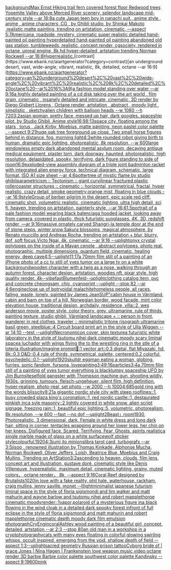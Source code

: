 [background](https://www.ebank.nz/aiartgenerator?category=background)[Max Ernst Hiking trail fern covered forest floor Redwood trees Yosemite Valley above Merced River scenery, splendor landscape mid-century style --ar 16:8](https://www.ebank.nz/aiartgenerator?category=Max%20Ernst%20Hiking%20trail%20fern%20covered%20forest%20floor%20Redwood%20trees%20Yosemite%20Valley%20above%20Merced%20River%20scenery%2C%20splendor%20landscape%20mid-century%20style%20--ar%2016%3A8)[a cute Japan  teen boy in nanachi suit , anime style , anime , anime characters ,CG , by Ghibli studio, by Shinkai Makoto ,realistic,matte painting, trending on artstation, cinematic, —aspect 5:7](https://www.ebank.nz/aiartgenerator?category=a%20cute%20Japan%20%20teen%20boy%20in%20nanachi%20suit%20%2C%20anime%20style%20%2C%20anime%20%2C%20anime%20characters%20%2CCG%20%2C%20by%20Ghibli%20studio%2C%20by%20Shinkai%20Makoto%20%2Crealistic%2Cmatte%20painting%2C%20trending%20on%20artstation%2C%20cinematic%2C%20%E2%80%94aspect%205%3A7)[Americana, roadside, mystery, cinematic super realistic detailed hand-painted oil painting  hyperdetailed hand-painted oil painting  abandoned old gas station, tumbleweeds,  realistic,  concept render, cgsociety, rendered in octane, unreal engine, 8k hd hyper-detailed, artstation trending Norman Rockwell --ar 16:8](https://www.ebank.nz/aiartgenerator?category=Americana%2C%20roadside%2C%20mystery%2C%20cinematic%20super%20realistic%20detailed%20hand-painted%20oil%20painting%20%20hyperdetailed%20hand-painted%20oil%20painting%20%20abandoned%20old%20gas%20station%2C%20tumbleweeds%2C%20%20realistic%2C%20%20concept%20render%2C%20cgsociety%2C%20rendered%20in%20octane%2C%20unreal%20engine%2C%208k%20hd%20hyper-detailed%2C%20artstation%20trending%20Norman%20Rockwell%20--ar%2016%3A8)[Hyperrealistic.](https://www.ebank.nz/aiartgenerator?category=Hyperrealistic.)[contrast](https://www.ebank.nz/aiartgenerator?category=contrast)[an underground desert, vast, wide-angle, vibrant, realistic, 8k, detailed, octane --ar 16:9](https://www.ebank.nz/aiartgenerator?category=an%20underground%20desert%2C%20vast%2C%20wide-angle%2C%20vibrant%2C%20realistic%2C%208k%2C%20detailed%2C%20octane%20--ar%2016%3A9)[a fashion model standing over water —ar 9:16](https://www.ebank.nz/aiartgenerator?category=a%20fashion%20model%20standing%20over%20water%20%E2%80%94ar%209%3A16)[a highly detailed painting of a cd disk taking over the art world , film grain, cinematic , insanely detailed and intricate, cinematic, 3D render by Diego Gisbert Llorens , Octane render, artstation , abstract , moody light , simplistic , sketchy](https://www.ebank.nz/aiartgenerator?category=a%20highly%20detailed%20painting%20of%20a%20cd%20disk%20taking%20over%20the%20art%20world%20%2C%20film%20grain%2C%20cinematic%20%2C%20insanely%20detailed%20and%20intricate%2C%20cinematic%2C%203D%20render%20by%20Diego%20Gisbert%20Llorens%20%2C%20Octane%20render%2C%20artstation%20%2C%20abstract%20%2C%20moody%20light%20%2C%20simplistic%20%2C%20sketchy)[alien children with balloon heads --w 1080 --h 720](https://www.ebank.nz/aiartgenerator?category=alien%20children%20with%20balloon%20heads%20--w%201080%20--h%20720)[3:2](https://www.ebank.nz/aiartgenerator?category=3%3A2)[asian woman, pretty face, messed up hair, dark googles. spaceship pilot. by Studio Ghibli, Anime style](https://www.ebank.nz/aiartgenerator?category=asian%20woman%2C%20pretty%20face%2C%20messed%20up%20hair%2C%20dark%20googles.%20spaceship%20pilot.%20by%20Studio%20Ghibli%2C%20Anime%20style)[16:9](https://www.ebank.nz/aiartgenerator?category=16%3A9)[8:13](https://www.ebank.nz/aiartgenerator?category=8%3A13)[space city, floating among the stars , torus  , Jack Kirby, Moebius, matte painting, neon pastel color palette .  --aspect 9:21](https://www.ebank.nz/aiartgenerator?category=space%20city%2C%20floating%20among%20the%20stars%20%2C%20torus%20%20%2C%20Jack%20Kirby%2C%20Moebius%2C%20matte%20painting%2C%20neon%20pastel%20color%20palette%20.%20%20--aspect%209%3A21)[huge oak tree foreground up close. Two small horse figures behind in distance. fog. morning light](https://www.ebank.nz/aiartgenerator?category=huge%20oak%20tree%20foreground%20up%20close.%20Two%20small%20horse%20figures%20behind%20in%20distance.%20fog.%20morning%20light)[4:3](https://www.ebank.nz/aiartgenerator?category=4%3A3)[white rounded robot giving birth to human, dramatic epic lighting, photorealistic, 8k resolution, --w 600](https://www.ebank.nz/aiartgenerator?category=white%20rounded%20robot%20giving%20birth%20to%20human%2C%20dramatic%20epic%20lighting%2C%20photorealistic%2C%208k%20resolution%2C%20--w%20600)[large windowless empty dark abandoned mental asylum room, decaying antique medical equipment, plaster torn, dark doorway, haunted, photorealistic, high resolution, delapidated, spooky, terrifying, dark figure standing to side of room](https://www.ebank.nz/aiartgenerator?category=large%20windowless%20empty%20dark%20abandoned%20mental%20asylum%20room%2C%20decaying%20antique%20medical%20equipment%2C%20plaster%20torn%2C%20dark%20doorway%2C%20haunted%2C%20photorealistic%2C%20high%20resolution%2C%20delapidated%2C%20spooky%2C%20terrifying%2C%20dark%20figure%20standing%20to%20side%20of%20room)[16:9](https://www.ebank.nz/aiartgenerator?category=16%3A9)[exploded-view assembly diagram of a triple joint badminton racket with integrated alien energy force,  technical diagram, schematic, large format, ISO A1 size sheet --ar 4:6](https://www.ebank.nz/aiartgenerator?category=exploded-view%20assembly%20diagram%20of%20a%20triple%20joint%20badminton%20racket%20with%20integrated%20alien%20energy%20force%2C%20%20technical%20diagram%2C%20schematic%2C%20large%20format%2C%20ISO%20A1%20size%20sheet%20--ar%204%3A6)[potter](https://www.ebank.nz/aiartgenerator?category=potter)[tree of mystic flame by studio ghibli](https://www.ebank.nz/aiartgenerator?category=tree%20of%20mystic%20flame%20by%20studio%20ghibli)[parametricism :: Tectonism :: giant curvilinear fractured plastic rollercoaster structures :: cinematic :: horizontal, symmetrical, fractal, hyper realistic, crazy detail, smoke geometry,orange mist ,floating in blue clouds --ar 16:9](https://www.ebank.nz/aiartgenerator?category=parametricism%20%3A%3A%20Tectonism%20%3A%3A%20giant%20curvilinear%20fractured%20plastic%20rollercoaster%20structures%20%3A%3A%20cinematic%20%3A%3A%20horizontal%2C%20symmetrical%2C%20fractal%2C%20hyper%20realistic%2C%20crazy%20detail%2C%20smoke%20geometry%2Corange%20mist%20%2Cfloating%20in%20blue%20clouds%20--ar%2016%3A9)[style](https://www.ebank.nz/aiartgenerator?category=style)[Group of berber pilgrim in the desert, epic scale red cliff,  cinematic shot, volumetric realistic, cinematic lighting, ultra high detail, sci fi, heaven,  trending on artstation, painterly style, --ar 16:6](https://www.ebank.nz/aiartgenerator?category=Group%20of%20berber%20pilgrim%20in%20the%20desert%2C%20epic%20scale%20red%20cliff%2C%20%20cinematic%20shot%2C%20volumetric%20realistic%2C%20cinematic%20lighting%2C%20ultra%20high%20detail%2C%20sci%20fi%2C%20heaven%2C%20%20trending%20on%20artstation%2C%20painterly%20style%2C%20--ar%2016%3A6)[1.5](https://www.ebank.nz/aiartgenerator?category=1.5)[portrait of a pale fashion model wearing black balenciaga hooded jacket, looking away from camera, covered in plastic, thick futuristic sunglasses, 4K, 3D, redshift render, —ar 9:16](https://www.ebank.nz/aiartgenerator?category=portrait%20of%20a%20pale%20fashion%20model%20wearing%20black%20balenciaga%20hooded%20jacket%2C%20looking%20away%20from%20camera%2C%20covered%20in%20plastic%2C%20thick%20futuristic%20sunglasses%2C%204K%2C%203D%2C%20redshift%20render%2C%20%E2%80%94ar%209%3A16)[massive ornately carved Shangri-la temple door at the end of stone steps, winter,snow,Sakura blossoms, magical atmosphere, by Renato muccillo and Andreas Rocha, trending on artstation + blur, blurry, dof, soft focus,Victo Ngai, 4k, cinematic, --ar 9:16 --uplight](https://www.ebank.nz/aiartgenerator?category=massive%20ornately%20carved%20Shangri-la%20temple%20door%20at%20the%20end%20of%20stone%20steps%2C%20winter%2Csnow%2CSakura%20blossoms%2C%20magical%20atmosphere%2C%20by%20Renato%20muccillo%20and%20Andreas%20Rocha%2C%20trending%20on%20artstation%20%2B%20blur%2C%20blurry%2C%20dof%2C%20soft%20focus%2CVicto%20Ngai%2C%204k%2C%20cinematic%2C%20--ar%209%3A16%20--uplight)[onyx crystal polytopes on the inside of a Mayan cenote , abstract polytopes, photo real, photographic, multiple dimensions, quantum field, cinematic, healing energy, deep cave](https://www.ebank.nz/aiartgenerator?category=onyx%20crystal%20polytopes%20on%20the%20inside%20of%20a%20Mayan%20cenote%20%2C%20abstract%20polytopes%2C%20photo%20real%2C%20photographic%2C%20multiple%20dimensions%2C%20quantum%20field%2C%20cinematic%2C%20healing%20energy%2C%20deep%20cave)[4:5](https://www.ebank.nz/aiartgenerator?category=4%3A5)[--uplight](https://www.ebank.nz/aiartgenerator?category=--uplight)[11:17](https://www.ebank.nz/aiartgenerator?category=11%3A17)[a 70mm film still of a painting of an iPhone photo of a cc tv still of yves tumor on a large tv on a white background](https://www.ebank.nz/aiartgenerator?category=a%2070mm%20film%20still%20of%20a%20painting%20of%20an%20iPhone%20photo%20of%20a%20cc%20tv%20still%20of%20yves%20tumor%20on%20a%20large%20tv%20on%20a%20white%20background)[wooden character with a twig as a nose. walking through an autumn forest. character design. artstation. woodies nft. pixar style. high quality render. 4k](https://www.ebank.nz/aiartgenerator?category=wooden%20character%20with%20a%20twig%20as%20a%20nose.%20walking%20through%20an%20autumn%20forest.%20character%20design.%20artstation.%20woodies%20nft.%20pixar%20style.%20high%20quality%20render.%204k)[--vibefast](https://www.ebank.nz/aiartgenerator?category=--vibefast)[Blumenfeld](https://www.ebank.nz/aiartgenerator?category=Blumenfeld)[--uplight](https://www.ebank.nz/aiartgenerator?category=--uplight)[clothing catalog item, pvc and concrete cheongsam, chic, cyanoprint --uplight --stop 82 --ar 4:6](https://www.ebank.nz/aiartgenerator?category=clothing%20catalog%20item%2C%20pvc%20and%20concrete%20cheongsam%2C%20chic%2C%20cyanoprint%20--uplight%20--stop%2082%20--ar%204%3A6)[engine](https://www.ebank.nz/aiartgenerator?category=engine)[close up of botryoidal malachite](https://www.ebank.nz/aiartgenerator?category=close%20up%20of%20botryoidal%20malachite)[homeless people, all races, falling, waste, lonely, painted by James Jean](https://www.ebank.nz/aiartgenerator?category=homeless%20people%2C%20all%20races%2C%20falling%2C%20waste%2C%20lonely%2C%20painted%20by%20James%20Jean)[SUP"](https://www.ebank.nz/aiartgenerator?category=SUP%22)[cabin house in Värmland, cabin and barn on top of a hill, Norwegian border, wood facade, mint color elevation house, traditional design, archdaily, residence, villa::2, wes anderson movie, poster style, color theory, grey, ultramarine, rule of thirds, painting texture, studio ghibli, Värmland landscape + :: person in front, wanderer in red clothes, traveler :: minimalistic tritone risograph ultramarine basil green, steelblue::4 Circuit board print art in the style of Ulla Wiggen --ar 14:10 --test --uplight](https://www.ebank.nz/aiartgenerator?category=cabin%20house%20in%20V%C3%A4rmland%2C%20cabin%20and%20barn%20on%20top%20of%20a%20hill%2C%20Norwegian%20border%2C%20wood%20facade%2C%20mint%20color%20elevation%20house%2C%20traditional%20design%2C%20archdaily%2C%20residence%2C%20villa%3A%3A2%2C%20wes%20anderson%20movie%2C%20poster%20style%2C%20color%20theory%2C%20grey%2C%20ultramarine%2C%20rule%20of%20thirds%2C%20painting%20texture%2C%20studio%20ghibli%2C%20V%C3%A4rmland%20landscape%20%2B%20%3A%3A%20person%20in%20front%2C%20wanderer%20in%20red%20clothes%2C%20traveler%20%3A%3A%20minimalistic%20tritone%20risograph%20ultramarine%20basil%20green%2C%20steelblue%3A%3A4%20Circuit%20board%20print%20art%20in%20the%20style%20of%20Ulla%20Wiggen%20--ar%2014%3A10%20--test%20--uplight)[Necronomicon cover, skin texture](https://www.ebank.nz/aiartgenerator?category=Necronomicon%20cover%2C%20skin%20texture)[a futuristic white laboratory in the style of tsutomu nihei dark cinematic moody scary liminal space](https://www.ebank.nz/aiartgenerator?category=a%20futuristic%20white%20laboratory%20in%20the%20style%20of%20tsutomu%20nihei%20dark%20cinematic%20moody%20scary%20liminal%20space)[a luchador with wings flying the to the wrestling ring in the stle of a loteria illustration](https://www.ebank.nz/aiartgenerator?category=a%20luchador%20with%20wings%20flying%20the%20to%20the%20wrestling%20ring%20in%20the%20stle%20of%20a%20loteria%20illustration)[/imagine prompt🦝:1 vector art::0.3 digital, flat Miyazaki, hd, 8k::0.3 D&D::0.4 rule of thirds, symmetrical, palette, centered:0.2 colorful, psychedelic::0.1](https://www.ebank.nz/aiartgenerator?category=/imagine%20prompt%F0%9F%A6%9D%3A1%20vector%20art%3A%3A0.3%20digital%2C%20flat%20Miyazaki%2C%20hd%2C%208k%3A%3A0.3%20D%26D%3A%3A0.4%20rule%20of%20thirds%2C%20symmetrical%2C%20palette%2C%20centered%3A0.2%20colorful%2C%20psychedelic%3A%3A0.1)[--uplight](https://www.ebank.nz/aiartgenerator?category=--uplight)[1920](https://www.ebank.nz/aiartgenerator?category=1920)[skull](https://www.ebank.nz/aiartgenerator?category=skull)[dr eggman eating a woman, globing, furries, sonic fandom, fursona, love](https://www.ebank.nz/aiartgenerator?category=dr%20eggman%20eating%20a%20woman%2C%20globing%2C%20furries%2C%20sonic%20fandom%2C%20fursona%2C%20love)[painting](https://www.ebank.nz/aiartgenerator?category=painting)[3:4](https://www.ebank.nz/aiartgenerator?category=3%3A4)[9:16](https://www.ebank.nz/aiartgenerator?category=9%3A16)[particles](https://www.ebank.nz/aiartgenerator?category=particles)[3:4](https://www.ebank.nz/aiartgenerator?category=3%3A4)[a 70mm film still of a painting of yves tumor everything is black](https://www.ebank.nz/aiartgenerator?category=a%2070mm%20film%20still%20of%20a%20painting%20of%20yves%20tumor%20everything%20is%20black)[lumpy spaceship UFO by Jim Burns](https://www.ebank.nz/aiartgenerator?category=lumpy%20spaceship%20UFO%20by%20Jim%20Burns)[iteself](https://www.ebank.nz/aiartgenerator?category=iteself)[old gangster with Thompson machine gun, shooting wildly, 1930s, grinning, tumours, fleisch-ungeheuer, silent film, high definition, hyper-realism, photo-real, set photo --w 2000 --h 1000](https://www.ebank.nz/aiartgenerator?category=old%20gangster%20with%20Thompson%20machine%20gun%2C%20shooting%20wildly%2C%201930s%2C%20grinning%2C%20tumours%2C%20fleisch-ungeheuer%2C%20silent%20film%2C%20high%20definition%2C%20hyper-realism%2C%20photo-real%2C%20set%20photo%20--w%202000%20--h%201000)[4:6](https://www.ebank.nz/aiartgenerator?category=4%3A6)[85](https://www.ebank.nz/aiartgenerator?category=85)[gold ring with the words blisscity](https://www.ebank.nz/aiartgenerator?category=gold%20ring%20with%20the%20words%20blisscity)[9:21](https://www.ebank.nz/aiartgenerator?category=9%3A21)[a gigantic nordic style city with steep rooflines::1, busy crowded plaza king's coronation::1, red nordic castle::1, destaurated pinkish inca syle masonry::2 lightly covered in white snow, alien script signage, freezing rain::1, beautiful epic lighting::5, volumetric, photorealism, 8k resolution, --w 600 --fast --no dof --uplight](https://www.ebank.nz/aiartgenerator?category=a%20gigantic%20nordic%20style%20city%20with%20steep%20rooflines%3A%3A1%2C%20busy%20crowded%20plaza%20king%27s%20coronation%3A%3A1%2C%20red%20nordic%20castle%3A%3A1%2C%20destaurated%20pinkish%20inca%20syle%20masonry%3A%3A2%20lightly%20covered%20in%20white%20snow%2C%20alien%20script%20signage%2C%20freezing%20rain%3A%3A1%2C%20beautiful%20epic%20lighting%3A%3A5%2C%20volumetric%2C%20photorealism%2C%208k%20resolution%2C%20--w%20600%20--fast%20--no%20dof%20--uplight)[2](https://www.ebank.nz/aiartgenerator?category=2)[Beast」](https://www.ebank.nz/aiartgenerator?category=Beast%E3%80%8D)[room](https://www.ebank.nz/aiartgenerator?category=room)[1930, Photorealistic, 3 dimensional, dark, Female in white dress and long dark hair, sitting in corner, tentacles wrapping around her lower legs, her chin on her knees. Disfigured face. Scared. Terrifying, Fear,  Ghosts, spirits,](https://www.ebank.nz/aiartgenerator?category=1930%2C%20Photorealistic%2C%203%20dimensional%2C%20dark%2C%20Female%20in%20white%20dress%20and%20long%20dark%20hair%2C%20sitting%20in%20corner%2C%20tentacles%20wrapping%20around%20her%20lower%20legs%2C%20her%20chin%20on%20her%20knees.%20Disfigured%20face.%20Scared.%20Terrifying%2C%20Fear%2C%20%20Ghosts%2C%20spirits%2C)[realistic](https://www.ebank.nz/aiartgenerator?category=realistic)[a single marble made of glass on a white surface](https://www.ebank.nz/aiartgenerator?category=a%20single%20marble%20made%20of%20glass%20on%20a%20white%20surface)[wolf sticker style](https://www.ebank.nz/aiartgenerator?category=wolf%20sticker%20style)[colourful,](https://www.ebank.nz/aiartgenerator?category=colourful%2C)[1920](https://www.ebank.nz/aiartgenerator?category=1920)[4:3](https://www.ebank.nz/aiartgenerator?category=4%3A3)[junji ito minions](https://www.ebank.nz/aiartgenerator?category=junji%20ito%20minions)[libra tarot card, turbografx --ar 3:5](https://www.ebank.nz/aiartgenerator?category=libra%20tarot%20card%2C%20turbografx%20--ar%203%3A5)[jisoo , renowned illustration by Thomas Kinkade, Alphonse Mucha, Norman Rockwell, Oliver Jeffers, Loish, Beatrice Blue, Moebius and Craig Mullins, Trending on ArtStation](https://www.ebank.nz/aiartgenerator?category=jisoo%20%2C%20renowned%20illustration%20by%20Thomas%20Kinkade%2C%20Alphonse%20Mucha%2C%20Norman%20Rockwell%2C%20Oliver%20Jeffers%2C%20Loish%2C%20Beatrice%20Blue%2C%20Moebius%20and%20Craig%20Mullins%2C%20Trending%20on%20ArtStation)[3:2](https://www.ebank.nz/aiartgenerator?category=3%3A2)[ascending to heaven, clouds, film lens, concept art and illustration, gustave doré, cinematic style like Denis Villeneuve, hyperealistic, maximum detail, cinematic lighting, grainy, muted colors， octane render， 8k, --aspect 9:16](https://www.ebank.nz/aiartgenerator?category=ascending%20to%20heaven%2C%20clouds%2C%20film%20lens%2C%20concept%20art%20and%20illustration%2C%20gustave%20dor%C3%A9%2C%20cinematic%20style%20like%20Denis%20Villeneuve%2C%20hyperealistic%2C%20maximum%20detail%2C%20cinematic%20lighting%2C%20grainy%2C%20muted%20colors%EF%BC%8C%20octane%20render%EF%BC%8C%208k%2C%20--aspect%209%3A16)[Coral Reef designed by Brutalists](https://www.ebank.nz/aiartgenerator?category=Coral%20Reef%20designed%20by%20Brutalists)[1020](https://www.ebank.nz/aiartgenerator?category=1020)[in love with a fake reality, phil hale, waterhouse, rackham, craig mullins, jenny saville. monet --ll](https://www.ebank.nz/aiartgenerator?category=in%20love%20with%20a%20fake%20reality%2C%20phil%20hale%2C%20waterhouse%2C%20rackham%2C%20craig%20mullins%2C%20jenny%20saville.%20monet%20--ll)[light](https://www.ebank.nz/aiartgenerator?category=light)[minimalist japanese futurism liminal space in the style of floria sigismondi and tim walker and matt mahurin and wayne barlow and tsutomu nihei and robert mapplethorpe cinematic moody](https://www.ebank.nz/aiartgenerator?category=minimalist%20japanese%20futurism%20liminal%20space%20in%20the%20style%20of%20floria%20sigismondi%20and%20tim%20walker%20and%20matt%20mahurin%20and%20wayne%20barlow%20and%20tsutomu%20nihei%20and%20robert%20mapplethorpe%20cinematic%20moody)[render::1](https://www.ebank.nz/aiartgenerator?category=render%3A%3A1)[vapor,](https://www.ebank.nz/aiartgenerator?category=vapor%2C)[polaroid of a mysterious figure ina black flowing in the wind cloak in a detailed dark spooky forest infront of full eclipse in the style of floria sigismondi and matt mahurin and robert mapplethorpe cinematic depth moody dark film emulsion photograph](https://www.ebank.nz/aiartgenerator?category=polaroid%20of%20a%20mysterious%20figure%20ina%20black%20flowing%20in%20the%20wind%20cloak%20in%20a%20detailed%20dark%20spooky%20forest%20infront%20of%20full%20eclipse%20in%20the%20style%20of%20floria%20sigismondi%20and%20matt%20mahurin%20and%20robert%20mapplethorpe%20cinematic%20depth%20moody%20dark%20film%20emulsion%20photograph)[CryEngin](https://www.ebank.nz/aiartgenerator?category=CryEngin)[coral](https://www.ebank.nz/aiartgenerator?category=coral)[Ashley wood painting of a beautiful girl, concept, detailed, artstation --ar 2:3 --stop 80](https://www.ebank.nz/aiartgenerator?category=Ashley%20wood%20painting%20of%20a%20beautiful%20girl%2C%20concept%2C%20detailed%2C%20artstation%20--ar%202%3A3%20--stop%2080)[an old man in a workshop in a crypt](https://www.ebank.nz/aiartgenerator?category=an%20old%20man%20in%20a%20workshop%20in%20a%20crypt)[photography](https://www.ebank.nz/aiartgenerator?category=photography)[cats with many eyes floating in colorful glowing swirling whisps, occult inspired, emerging from the void, shallow depth of field --aspect 1:3](https://www.ebank.nz/aiartgenerator?category=cats%20with%20many%20eyes%20floating%20in%20colorful%20glowing%20swirling%20whisps%2C%20occult%20inspired%2C%20emerging%20from%20the%20void%2C%20shallow%20depth%20of%20field%20--aspect%201%3A3)[--uplight](https://www.ebank.nz/aiartgenerator?category=--uplight)[sacred geometry Russian prison tattoo](https://www.ebank.nz/aiartgenerator?category=sacred%20geometry%20Russian%20prison%20tattoo)[Cyborg bride of | grace Jones | Nina Hagen | Frankenstein love weapon music video octane render 3D barbie  Barbie color palette southwest color palette Kandinsky --aspect 9:19](https://www.ebank.nz/aiartgenerator?category=Cyborg%20bride%20of%20%7C%20grace%20Jones%20%7C%20Nina%20Hagen%20%7C%20Frankenstein%20love%20weapon%20music%20video%20octane%20render%203D%20barbie%20%20Barbie%20color%20palette%20southwest%20color%20palette%20Kandinsky%20--aspect%209%3A19)[600](https://www.ebank.nz/aiartgenerator?category=600)[pink](https://www.ebank.nz/aiartgenerator?category=pink)